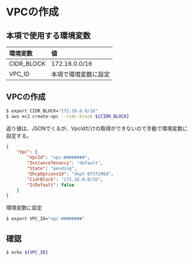 # VPCの作成

## 本項で使用する環境変数

|環境変数|値|
|:--|:--|
|CIDR_BLOCK|172.16.0.0/16|
|VPC_ID|本項で環境変数に設定|

## VPCの作成

```bash
$ export CIDR_BLOCK="172.16.0.0/16"
$ aws ec2 create-vpc --cidr-block ${CIDR_BLOCK} 
```

返り値は、JSONでくるが、VpcIdだけの取得ができないので手動で環境変数に設定する。

```json
{
    "Vpc": {
        "VpcId": "vpc-########", 
        "InstanceTenancy": "default", 
        "State": "pending", 
        "DhcpOptionsId": "dopt-0f3f206d", 
        "CidrBlock": "172.16.0.0/16", 
        "IsDefault": false
    }
}
```

環境変数に設定

```bash
$ export VPC_ID="vpc-########"
```

## 確認

```bash
$ echo ${VPC_ID}
```
